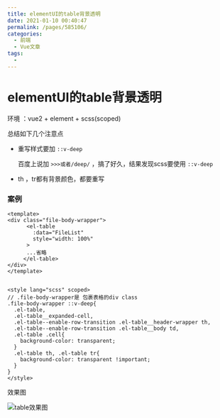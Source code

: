 ```yaml
---
title: elementUI的table背景透明
date: 2021-01-10 00:40:47
permalink: /pages/585106/
categories: 
  - 前端
  - Vue文章
tags: 
  - 
---
```

# elementUI的table背景透明

环境 ：vue2 + element + scss(scoped)

总结如下几个注意点

- 重写样式要加 `::v-deep`

  百度上说加 `>>>或者/deep/` ，搞了好久，结果发现scss要使用 `::v-deep`

- th ，tr都有背景颜色，都要重写

### 案例

```vue
<template>
<div class="file-body-wrapper">
      <el-table
        :data="FileList"
        style="width: 100%"
      >
      ...省略
     </el-table>
</div>
</template>


<style lang="scss" scoped>
// .file-body-wrapper是 包裹表格的div class
.file-body-wrapper ::v-deep{
  .el-table,
  .el-table__expanded-cell,
  .el-table--enable-row-transition .el-table__header-wrapper th,
  .el-table--enable-row-transition .el-table__body td,
  .el-table .cell{
    background-color: transparent;
  }
  .el-table th, .el-table tr{
    background-color: transparent !important;
  }
}
</style>
```

效果图

![table效果图](https://gitee.com/umbrella34/blogImage/raw/master/img/image-20210110005939570.png)